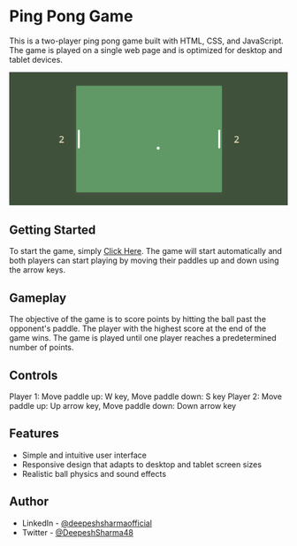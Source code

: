 # Ping Pong Game

This is a two-player ping pong game built with HTML, CSS, and JavaScript. The game is played on a single web page and is optimized for desktop and tablet devices.

![Ping Pong Game Screenshot](screenshots/ping-pong-screenshot.png)

## Getting Started
To start the game, simply [Click Here](https://ping-pong-game-deepesh.netlify.app/). The game will start automatically and both players can start playing by moving their paddles up and down using the arrow keys.

## Gameplay
The objective of the game is to score points by hitting the ball past the opponent's paddle. The player with the highest score at the end of the game wins. The game is played until one player reaches a predetermined number of points.

## Controls
Player 1: Move paddle up: W key, Move paddle down: S key
Player 2: Move paddle up: Up arrow key, Move paddle down: Down arrow key

## Features
- Simple and intuitive user interface
- Responsive design that adapts to desktop and tablet screen sizes
- Realistic ball physics and sound effects
<!-- - Score tracker for both players -->


## Author
- LinkedIn - [@deepeshsharmaofficial](https://www.linkedin.com/in/deepeshsharmaofficial/)
- Twitter - [@DeepeshSharma48](https://www.twitter.com/@DeepeshSharma48)